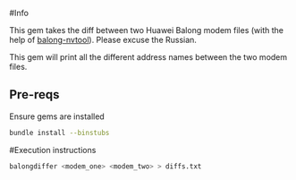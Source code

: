 #Info

This gem takes the diff between two Huawei Balong modem files (with the help of [balong-nvtool](https://github.com/forth32/balong-nvtool)). Please excuse the Russian.

This gem will print all the different address names between the two modem files.

## Pre-reqs

Ensure gems are installed

```bash
bundle install --binstubs
```

#Execution instructions

```bash
balongdiffer <modem_one> <modem_two> > diffs.txt
```
